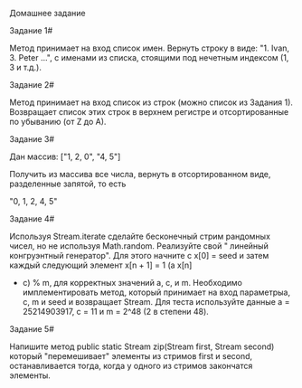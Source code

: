 Домашнее задание

Задание 1#

Метод принимает на вход список имен. Вернуть строку в виде: "1. Ivan, 3. Peter ...", 
с именами из списка, стоящими под
нечетным индексом (1, 3 и т.д.).

Задание 2#

Метод принимает на вход список из строк (можно список из Задания 1). 
Возвращает список этих строк в верхнем регистре и
отсортированные по убыванию (от Z до А).

Задание 3#

Дан массив:
["1, 2, 0", "4, 5"]

Получить из массива все числа, вернуть в отсортированном виде, разделенные запятой, то есть

"0, 1, 2, 4, 5"

Задание 4#

Используя Stream.iterate сделайте бесконечный стрим рандомных чисел, 
но не используя Math.random. Реализуйте свой "
линейный конгруэнтный генератор". Для этого начните с x[0] =
seed и затем каждый следующий элемент x[n + 1] = 1 (a x[n]

+ c) % m, для корректных значений a, c, и m. Необходимо имплементировать метод,
  который принимает на вход параметрыa, c,
  m и seed и возвращает Stream<Long>. Для теста используйте данные a = 25214903917,
  c = 11 и m = 2^48 (2 в степени 48).

Задание 5#

Напишите метод public static <T> Stream<T> zip(Stream<T> first, Stream<T> second)
который "перемешивает" элементы из стримов first и second, останавливается тогда, 
когда у одного из стримов закончатся элементы.